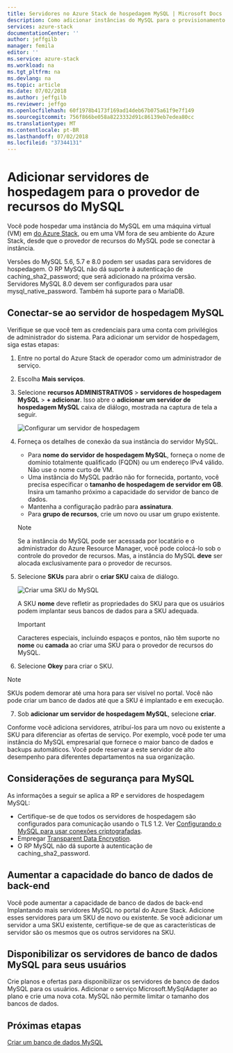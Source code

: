 ```yaml
---
title: Servidores no Azure Stack de hospedagem MySQL | Microsoft Docs
description: Como adicionar instâncias do MySQL para o provisionamento por meio do provedor de recursos de adaptador do MySQL
services: azure-stack
documentationCenter: ''
author: jeffgilb
manager: femila
editor: ''
ms.service: azure-stack
ms.workload: na
ms.tgt_pltfrm: na
ms.devlang: na
ms.topic: article
ms.date: 07/02/2018
ms.author: jeffgilb
ms.reviewer: jeffgo
ms.openlocfilehash: 60f1978b4173f169ad14deb67b075a61f9e7f149
ms.sourcegitcommit: 756f866be058a8223332d91c86139eb7edea80cc
ms.translationtype: MT
ms.contentlocale: pt-BR
ms.lasthandoff: 07/02/2018
ms.locfileid: "37344131"
---
```

# <a name="add-hosting-servers-for-the-mysql-resource-provider"></a>Adicionar servidores de hospedagem para o provedor de recursos do MySQL

Você pode hospedar uma instância do MySQL em uma máquina virtual (VM) em [do Azure Stack](azure-stack-poc.md), ou em uma VM fora de seu ambiente do Azure Stack, desde que o provedor de recursos do MySQL pode se conectar à instância.

Versões do MySQL 5.6, 5.7 e 8.0 podem ser usadas para servidores de hospedagem. O RP MySQL não dá suporte à autenticação de caching_sha2_password; que será adicionado na próxima versão. Servidores MySQL 8.0 devem ser configurados para usar mysql_native_password. Também há suporte para o MariaDB.

## <a name="connect-to-a-mysql-hosting-server"></a>Conectar-se ao servidor de hospedagem MySQL

Verifique se que você tem as credenciais para uma conta com privilégios de administrador do sistema. Para adicionar um servidor de hospedagem, siga estas etapas:

1. Entre no portal do Azure Stack de operador como um administrador de serviço.
2. Escolha **Mais serviços**.
3. Selecione **recursos ADMINISTRATIVOS** > **servidores de hospedagem MySQL** > **+ adicionar**. Isso abre o **adicionar um servidor de hospedagem MySQL** caixa de diálogo, mostrada na captura de tela a seguir.

   ![Configurar um servidor de hospedagem](./media/azure-stack-mysql-rp-deploy/mysql-add-hosting-server-2.png)

4. Forneça os detalhes de conexão da sua instância do servidor MySQL.

   * Para **nome do servidor de hospedagem MySQL**, forneça o nome de domínio totalmente qualificado (FQDN) ou um endereço IPv4 válido. Não use o nome curto de VM.
   * Uma instância do MySQL padrão não for fornecida, portanto, você precisa especificar o **tamanho de hospedagem de servidor em GB**. Insira um tamanho próximo a capacidade do servidor de banco de dados.
   * Mantenha a configuração padrão para **assinatura**.
   * Para **grupo de recursos**, crie um novo ou usar um grupo existente.

   > [!NOTE]
   > Se a instância do MySQL pode ser acessada por locatário e o administrador do Azure Resource Manager, você pode colocá-lo sob o controle do provedor de recursos. Mas, a instância do MySQL **deve** ser alocada exclusivamente para o provedor de recursos.

5. Selecione **SKUs** para abrir o **criar SKU** caixa de diálogo.

   ![Criar uma SKU do MySQL](./media/azure-stack-mysql-rp-deploy/mysql-new-sku.png)

   A SKU **nome** deve refletir as propriedades do SKU para que os usuários podem implantar seus bancos de dados para a SKU adequada.

   >[!IMPORTANT]
   >Caracteres especiais, incluindo espaços e pontos, não têm suporte no **nome** ou **camada** ao criar uma SKU para o provedor de recursos do MySQL.

6. Selecione **Okey** para criar o SKU.
> [!NOTE]
> SKUs podem demorar até uma hora para ser visível no portal. Você não pode criar um banco de dados até que a SKU é implantado e em execução.

7. Sob **adicionar um servidor de hospedagem MySQL**, selecione **criar**.

Conforme você adiciona servidores, atribuí-los para um novo ou existente a SKU para diferenciar as ofertas de serviço. Por exemplo, você pode ter uma instância do MySQL empresarial que fornece o maior banco de dados e backups automáticos. Você pode reservar a este servidor de alto desempenho para diferentes departamentos na sua organização.

## <a name="security-considerations-for-mysql"></a>Considerações de segurança para MySQL

As informações a seguir se aplica a RP e servidores de hospedagem MySQL:

* Certifique-se de que todos os servidores de hospedagem são configurados para comunicação usando o TLS 1.2. Ver [Configurando o MySQL para usar conexões criptografadas](https://dev.mysql.com/doc/refman/5.7/en/using-encrypted-connections.html).
* Empregar [Transparent Data Encryption](https://dev.mysql.com/doc/mysql-secure-deployment-guide/5.7/en/secure-deployment-data-encryption.html).
* O RP MySQL não dá suporte à autenticação de caching_sha2_password.

## <a name="increase-backend-database-capacity"></a>Aumentar a capacidade do banco de dados de back-end

Você pode aumentar a capacidade de banco de dados de back-end Implantando mais servidores MySQL no portal do Azure Stack. Adicione esses servidores para um SKU de novo ou existente. Se você adicionar um servidor a uma SKU existente, certifique-se de que as características de servidor são os mesmos que os outros servidores na SKU.

## <a name="make-mysql-database-servers-available-to-your-users"></a>Disponibilizar os servidores de banco de dados MySQL para seus usuários

Crie planos e ofertas para disponibilizar os servidores de banco de dados MySQL para os usuários. Adicionar o serviço Microsoft.MySqlAdapter ao plano e crie uma nova cota. MySQL não permite limitar o tamanho dos bancos de dados.

## <a name="next-steps"></a>Próximas etapas

[Criar um banco de dados MySQL](azure-stack-mysql-resource-provider-databases.md)